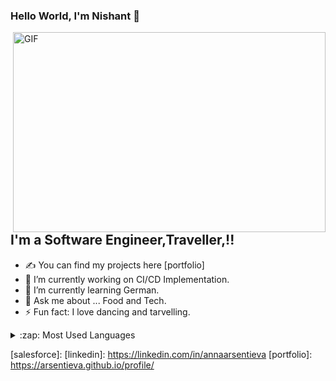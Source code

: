 ### Hello World, I'm Nishant  👋

 <img align="right" alt="GIF" src="" width="500" height="320" />


## I'm a Software Engineer,Traveller,!!
- ✍ You can find my projects here [portfolio]
- 🔭 I’m currently working on CI/CD Implementation.
- 🌱 I’m currently learning German.
- 💬 Ask me about ... Food and Tech.
- ⚡ Fun fact: I love dancing and tarvelling.

<details>
  <summary>:zap: Most Used Languages</summary>

<img align="left" alt="Anna's GitHub Top Languages" src="https://github-readme-stats.vercel.app/api/top-langs/?username=nishant-wavhal" />

</details>

[salesforce]:
[linkedin]: https://linkedin.com/in/annaarsentieva
[portfolio]: https://arsentieva.github.io/profile/
